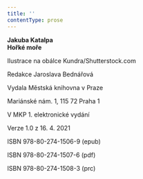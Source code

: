 ```yaml
---
title: ''
contentType: prose
---
```


**Jakuba Katalpa  
Hořké moře**

Ilustrace na obálce Kundra/Shutterstock.com

  

Redakce Jaroslava Bednářová

Vydala Městská knihovna v Praze

  

Mariánské nám. 1, 115 72 Praha 1

V MKP 1. elektronické vydání

  

Verze 1.0 z 16. 4. 2021

ISBN 978-80-274-1506-9 (epub)

  

ISBN 978-80-274-1507-6 (pdf)

  

ISBN 978-80-274-1508-3 (prc)
